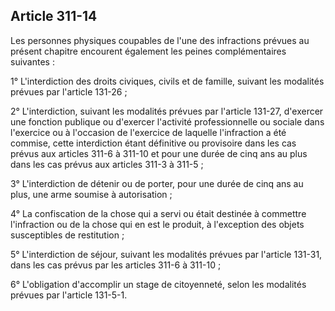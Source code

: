 Article 311-14
----
Les personnes physiques coupables de l'une des infractions prévues au présent
chapitre encourent également les peines complémentaires suivantes :

1° L'interdiction des droits civiques, civils et de famille, suivant les
modalités prévues par l'article 131-26 ;

2° L'interdiction, suivant les modalités prévues par l'article 131-27, d'exercer
une fonction publique ou d'exercer l'activité professionnelle ou sociale dans
l'exercice ou à l'occasion de l'exercice de laquelle l'infraction a été commise,
cette interdiction étant définitive ou provisoire dans les cas prévus aux
articles 311-6 à 311-10 et pour une durée de cinq ans au plus dans les cas
prévus aux articles 311-3 à 311-5 ;

3° L'interdiction de détenir ou de porter, pour une durée de cinq ans au plus,
une arme soumise à autorisation ;

4° La confiscation de la chose qui a servi ou était destinée à commettre
l'infraction ou de la chose qui en est le produit, à l'exception des objets
susceptibles de restitution ;

5° L'interdiction de séjour, suivant les modalités prévues par l'article 131-31,
dans les cas prévus par les articles 311-6 à 311-10 ;

6° L'obligation d'accomplir un stage de citoyenneté, selon les modalités prévues
par l'article 131-5-1.
